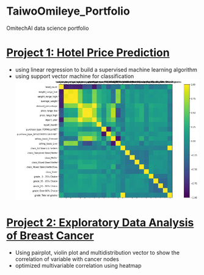 # TaiwoOmileye_Portfolio
OmitechAI data science portfolio

# [Project 1: Hotel Price Prediction](https://github.com/omileye/usda-price-prediction/blob/master/USDA_Price_Prediction_Ensemble.ipynb)
* using linear regression to build a supervised machine learning algorithm
* using support vector machine for classification
![](https://github.com/omileye/TaiwoOmileye_Portfolio/blob/main/images/downloadprice.png)

# [Project 2: Exploratory Data Analysis of Breast Cancer](https://github.com/omileye/Breast-Cancer-Survival-Analysis/blob/main/HERB.%20CANCER%20SURVIVAL%20DATA%20ANALYST.ipynb)
* Using pairplot, violin plot and multidistribution vector to show the correlation of variable with cancer nodes
* optimized multivariable correlation using heatmap
![]()
